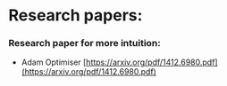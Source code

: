 
# Research papers:

### Research paper for more intuition:

- Adam Optimiser [https://arxiv.org/pdf/1412.6980.pdf](https://arxiv.org/pdf/1412.6980.pdf)

